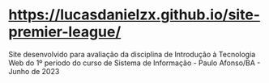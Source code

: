 # https://lucasdanielzx.github.io/site-premier-league/

Site desenvolvido para avaliação da disciplina de Introdução à Tecnologia Web do 1º periodo do curso de Sistema de Informação - Paulo Afonso/BA - Junho de 2023
